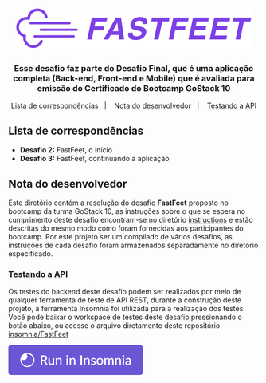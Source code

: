 <h1 align="center">
  <img alt="FastFeet" src="../../.github/FastFeet-logo.png" />
</h1>

<h3 align="center">
  Esse desafio faz parte do Desafio Final, que é uma aplicação completa (Back-end, Front-end e Mobile) que é avaliada para emissão do Certificado do Bootcamp GoStack 10
</h3>

<p align="center">
  <a href="#lista-de-correspondências">Lista de correspondências</a>&nbsp;&nbsp;&nbsp;|&nbsp;&nbsp;&nbsp;
  <a href="#nota-do-desenvolvedor">Nota do desenvolvedor</a>&nbsp;&nbsp;&nbsp;|&nbsp;&nbsp;&nbsp;
  <a href="#testando-a-api">Testando a API</a>
</p>

## Lista de correspondências

* **Desafio 2:** FastFeet, o início
* **Desafio 3:** FastFeet, continuando a aplicação

## Nota do desenvolvedor

Este diretório contém a resolução do desafio **FastFeet** proposto no bootcamp da turma GoStack 10, as instruções sobre o que se espera no cumprimento deste desafio encontram-se no diretório [instructions](./instructions) e estão descritas do mesmo modo como foram fornecidas aos participantes do bootcamp. Por este projeto ser um compilado de vários desafios, as instruções de cada desafio foram armazenados separadamente no diretório especificado.

### Testando a API

Os testes do backend deste desafio podem ser realizados por meio de qualquer ferramenta de teste de API REST, durante a construção deste projeto, a ferramenta Insomnia foi utilizada para a realização dos testes.
Você pode baixar o workspace de testes deste desafio pressionando o botão abaixo, ou acesse o arquivo diretamente deste repositório [insomnia/FastFeet](../../.github/insomnia/FastFeet.json)

[![Run in Insomnia}](../../.github/insomniaRun.svg)](https://insomnia.rest/run/?label=FastFeet&uri=https%3A%2F%2Fraw.githubusercontent.com%2Fmauricio-andre%2Fbootcamp-gostack-desafios%2Fmaster%2FinsomniaApiTest%2FFastFeet.json)
